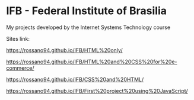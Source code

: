 # IFB - Federal Institute of Brasilia
My projects developed by the Internet Systems Technology course

Sites link:

https://rossano94.github.io/IFB/HTML%20only/

https://rossano94.github.io/IFB/HTML%20and%20CSS%20for%20e-commerce/

https://rossano94.github.io/IFB/CSS%20and%20HTML/

https://rossano94.github.io/IFB/First%20project%20using%20JavaScript/
